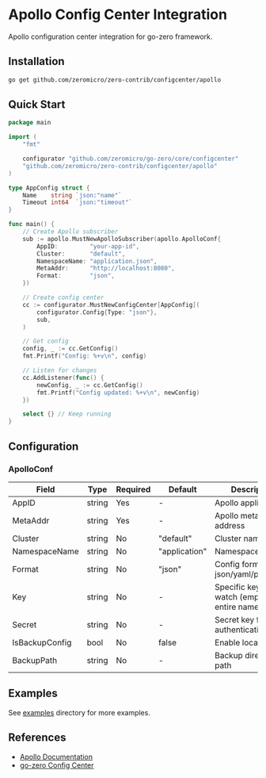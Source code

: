 # Apollo Config Center Integration

Apollo configuration center integration for go-zero framework.

## Installation

```bash
go get github.com/zeromicro/zero-contrib/configcenter/apollo
```

## Quick Start

```go
package main

import (
    "fmt"

    configurator "github.com/zeromicro/go-zero/core/configcenter"
    "github.com/zeromicro/zero-contrib/configcenter/apollo"
)

type AppConfig struct {
    Name    string `json:"name"`
    Timeout int64  `json:"timeout"`
}

func main() {
    // Create Apollo subscriber
    sub := apollo.MustNewApolloSubscriber(apollo.ApolloConf{
        AppID:         "your-app-id",
        Cluster:       "default",
        NamespaceName: "application.json",
        MetaAddr:      "http://localhost:8080",
        Format:        "json",
    })

    // Create config center
    cc := configurator.MustNewConfigCenter[AppConfig](
        configurator.Config{Type: "json"},
        sub,
    )

    // Get config
    config, _ := cc.GetConfig()
    fmt.Printf("Config: %+v\n", config)

    // Listen for changes
    cc.AddListener(func() {
        newConfig, _ := cc.GetConfig()
        fmt.Printf("Config updated: %+v\n", newConfig)
    })

    select {} // Keep running
}
```

## Configuration

### ApolloConf

| Field | Type | Required | Default | Description |
|-------|------|----------|---------|-------------|
| AppID | string | Yes | - | Apollo application ID |
| MetaAddr | string | Yes | - | Apollo meta server address |
| Cluster | string | No | "default" | Cluster name |
| NamespaceName | string | No | "application" | Namespace name |
| Format | string | No | "json" | Config format: json/yaml/properties |
| Key | string | No | - | Specific key to watch (empty = entire namespace) |
| Secret | string | No | - | Secret key for authentication |
| IsBackupConfig | bool | No | false | Enable local backup |
| BackupPath | string | No | - | Backup directory path |

## Examples

See [examples](./examples) directory for more examples.

## References

- [Apollo Documentation](https://www.apolloconfig.com/)
- [go-zero Config Center](https://go-zero.dev/docs/tutorials/configcenter/overview)
